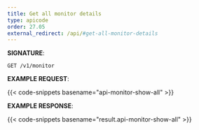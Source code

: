 ```yaml
---
title: Get all monitor details
type: apicode
order: 27.05
external_redirect: /api/#get-all-monitor-details
---
```


**SIGNATURE**:

`GET /v1/monitor`

**EXAMPLE REQUEST**:

{{< code-snippets basename="api-monitor-show-all" >}}

**EXAMPLE RESPONSE**:

{{< code-snippets basename="result.api-monitor-show-all" >}}
